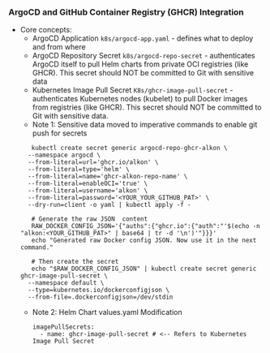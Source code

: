 ### ArgoCD and GitHub Container Registry (GHCR) Integration
- Core concepts:
  - ArgoCD Application `k8s/argocd-app.yaml` - defines what to deploy and from where
  - ArgoCD Repository Secret `k8s/argocd-repo-secret` - authenticates ArgoCD itself to pull Helm charts from private OCI registries (like GHCR). This secret should NOT be committed to Git with sensitive data
  - Kubernetes Image Pull Secret `K8s/ghcr-image-pull-secret` - authenticates Kubernetes nodes (kubelet) to pull Docker images from registries (like GHCR). This secret should NOT be committed to Git with sensitive data.
  - Note 1: Sensitive data moved to imperative commands to enable git push for secrets
  ```text
     kubectl create secret generic argocd-repo-ghcr-alkon \
    --namespace argocd \
    --from-literal=url='ghcr.io/alkon' \
    --from-literal=type='helm' \
    --from-literal=name='ghcr-alkon-repo-name' \
    --from-literal=enableOCI='true' \
    --from-literal=username='alkon' \
    --from-literal=password='<YOUR_YOUR_GITHUB_PAT>' \
    --dry-run=client -o yaml | kubectl apply -f - 
  ```
  ```text
     # Generate the raw JSON  content
     RAW_DOCKER_CONFIG_JSON='{"auths":{"ghcr.io":{"auth":"'$(echo -n "alkon:<YOUR_GITHUB_PAT>" | base64 | tr -d '\n')'"}}}'
     echo "Generated raw Docker config JSON. Now use it in the next command."
  
     # Then create the secret
     echo "$RAW_DOCKER_CONFIG_JSON" | kubectl create secret generic ghcr-image-pull-secret \
    --namespace default \
    --type=kubernetes.io/dockerconfigjson \
    --from-file=.dockerconfigjson=/dev/stdin
  ``` 
  - Note 2: Helm Chart values.yaml Modification
    ```text
    imagePullSecrets: 
      - name: ghcr-image-pull-secret # <-- Refers to Kubernetes Image Pull Secret
   ```

